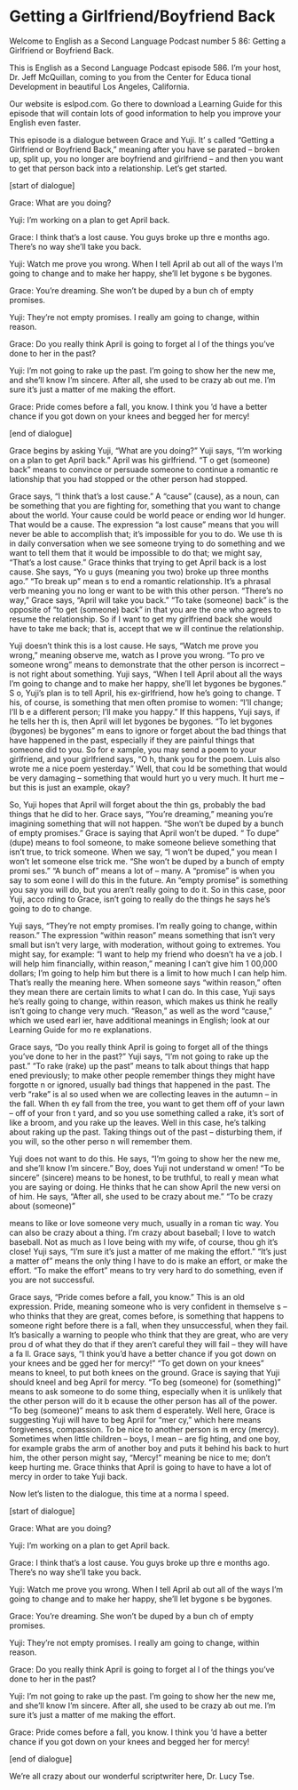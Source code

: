 # Getting a Girlfriend/Boyfriend Back

Welcome to English as a Second Language Podcast number 5 86: Getting a Girlfriend or Boyfriend Back.

This is English as a Second Language Podcast episode 586.  I’m your host, Dr. Jeff McQuillan, coming to you from the Center for Educa tional Development in beautiful Los Angeles, California.

Our website is eslpod.com.  Go there to download a Learning Guide for this episode that will contain lots of good information to help you improve your English even faster.

This episode is a dialogue between Grace and Yuji.  It’ s called “Getting a Girlfriend or Boyfriend Back,” meaning after you have se parated – broken up, split up, you no longer are boyfriend and girlfriend –  and then you want to get that person back into a relationship.  Let’s get started.

[start of dialogue]

Grace:  What are you doing?

Yuji:  I’m working on a plan to get April back.

Grace:  I think that’s a lost cause.  You guys broke up thre e months ago.  There’s no way she’ll take you back.

Yuji:  Watch me prove you wrong.  When I tell April ab out all of the ways I’m going to change and to make her happy, she’ll let bygone s be bygones.

Grace:  You’re dreaming.  She won’t be duped by a bun ch of empty promises.

Yuji:  They’re not empty promises.  I really am going to  change, within reason.

Grace:  Do you really think April is going to forget al l of the things you’ve done to her in the past?

Yuji:  I’m not going to rake up the past.  I’m going to show her the new me, and she’ll know I’m sincere.  After all, she used to be crazy ab out me.  I’m sure it’s just a matter of me making the effort.

 Grace:  Pride comes before a fall, you know.  I think you ’d have a better chance if you got down on your knees and begged her for mercy!

[end of dialogue]

Grace begins by asking Yuji, “What are you doing?”  Yuji says, “I’m working on a plan to get April back.”  April was his girlfriend.  “T o get (someone) back” means to convince or persuade someone to continue a romantic re lationship that you had stopped or the other person had stopped.

Grace says, “I think that’s a lost cause.”  A “cause” (cause), as a noun, can be something that you are fighting for, something that you  want to change about the world.  Your cause could be world peace or ending wor ld hunger.  That would be a cause.  The expression “a lost cause” means that you will never be able to accomplish that; it’s impossible for you to do.  We use th is in daily conversation when we see someone trying to do something and we want  to tell them that it would be impossible to do that; we might say, “That’s a lost cause.”  Grace thinks that trying to get April back is a lost cause.  She says, “Yo u guys (meaning you two) broke up three months ago.”  “To break up” mean s to end a romantic relationship.  It’s a phrasal verb meaning you no long er want to be with this other person.  “There’s no way,” Grace says, “April will take you  back.”  “To take (someone) back” is the opposite of “to get (someone) back” in that you are the one who agrees to resume the relationship.  So if I want to get my girlfriend back she would have to take me back; that is, accept that we w ill continue the relationship.

Yuji doesn’t think this is a lost cause.  He says, “Watch me  prove you wrong,” meaning observe me, watch as I prove you wrong.  “To pro ve someone wrong” means to demonstrate that the other person is incorrect – is not right about something.  Yuji says, “When I tell April about all the  ways I’m going to change and to make her happy, she’ll let bygones be bygones.”  S o, Yuji’s plan is to tell April, his ex-girlfriend, how he’s going to change.  T his, of course, is something that men often promise to women: “I’ll change; I’ll b e a different person; I’ll make you happy.”  If this happens, Yuji says, if he tells her th is, then April will let bygones be bygones.  “To let bygones (bygones) be bygones” m eans to ignore or forget about the bad things that have happened in the past, especially if they are painful things that someone did to you.  So for e xample, you may send a poem to your girlfriend, and your girlfriend says, “O h, thank you for the poem. Luis also wrote me a nice poem yesterday.”  Well, that cou ld be something that would be very damaging – something that would hurt yo u very much.  It hurt me – but this is just an example, okay?

 So, Yuji hopes that April will forget about the thin gs, probably the bad things that he did to her.  Grace says, “You’re dreaming,” meaning  you’re imagining something that will not happen.  “She won’t be duped  by a bunch of empty promises.”  Grace is saying that April won’t be duped.  “ To dupe” (dupe) means to fool someone, to make someone believe something that  isn’t true, to trick someone.  When we say, “I won’t be duped,” you mean I won’t let someone else trick me.  “She won’t be duped by a bunch of empty promi ses.”  “A bunch of” means a lot of – many.  A “promise” is when you say to som eone I will do this in the future.  An “empty promise” is something you say you will do, but you aren’t really going to do it.  So in this case, poor Yuji, acco rding to Grace, isn’t going to really do the things he says he’s going to do to change.

Yuji says, “They’re not empty promises.  I’m really going to change, within reason.”  The expression “within reason” means something that isn’t very small but isn’t very large, with moderation, without going to extremes.  You might say, for example: “I want to help my friend who doesn’t ha ve a job.  I will help him financially, within reason,” meaning I can’t give him 1 00,000 dollars; I’m going to help him but there is a limit to how much I can help him.  That’s really the meaning here.  When someone says “within reason,” often they mean there are certain limits to what I can do.  In this case, Yuji says he’s really going to change, within reason, which makes us think he really isn’t going to change very much. “Reason,” as well as the word “cause,” which we used earl ier, have additional meanings in English; look at our Learning Guide for mo re explanations.

Grace says, “Do you really think April is going to forget all of the things you’ve done to her in the past?”  Yuji says, “I’m not going to  rake up the past.”  “To rake (rake) up the past” means to talk about things that happ ened previously; to make other people remember things they might have forgotte n or ignored, usually bad things that happened in the past.  The verb “rake” is al so used when we are collecting leaves in the autumn – in the fall.  When th ey fall from the tree, you want to get them off of your lawn – off of your fron t yard, and so you use something called a rake, it’s sort of like a broom, and you rake up the leaves. Well in this case, he’s talking about raking up the past.  Taking things out of the past – disturbing them, if you will, so the other perso n will remember them.

Yuji does not want to do this.  He says, “I’m going to show her the new me, and she’ll know I’m sincere.”  Boy, does Yuji not understand w omen!  “To be sincere” (sincere) means to be honest, to be truthful, to reall y mean what you are saying or doing.  He thinks that he can show April the new versi on of him.  He says, “After all, she used to be crazy about me.”  “To be crazy about (someone)”

 means to like or love someone very much, usually in a roman tic way.  You can also be crazy about a thing.  I’m crazy about baseball; I  love to watch baseball. Not as much as I love being with my wife, of course, thou gh it’s close!  Yuji says, “I’m sure it’s just a matter of me making the effort.”  “It’s just a matter of” means the only thing I have to do is make an effort, or make the effort.  “To make the effort” means to try very hard to do something, even if  you are not successful.

Grace says, “Pride comes before a fall, you know.”  This is an old expression. Pride, meaning someone who is very confident in themselve s – who thinks that they are great, comes before, is something that happens to someone right before there is a fall, when they unsuccessful, when they fail.  It’s basically a warning to people who think that they are great, who are very prou d of what they do that if they aren’t careful they will fail – they will have a fa ll.  Grace says, “I think you’d have a better chance if you got down on your knees and be gged her for mercy!” “To get down on your knees” means to kneel, to put both  knees on the ground. Grace is saying that Yuji should kneel and beg April for mercy.  “To beg (someone) for (something)” means to ask someone to do some thing, especially when it is unlikely that the other person will do it b ecause the other person has all of the power.  “To beg (someone)” means to ask them d esperately.  Well here, Grace is suggesting Yuji will have to beg April for “mer cy,” which here means forgiveness, compassion.  To be nice to another person is m ercy (mercy). Sometimes when little children – boys, I mean – are fig hting, and one boy, for example grabs the arm of another boy and puts it behind  his back to hurt him, the other person might say, “Mercy!” meaning be nice to me; don’t keep hurting me. Grace thinks that April is going to have to have a lot of mercy in order to take Yuji back.

Now let’s listen to the dialogue, this time at a norma l speed.

[start of dialogue]

Grace:  What are you doing?

Yuji:  I’m working on a plan to get April back.

Grace:  I think that’s a lost cause.  You guys broke up thre e months ago.  There’s no way she’ll take you back.

Yuji:  Watch me prove you wrong.  When I tell April ab out all of the ways I’m going to change and to make her happy, she’ll let bygone s be bygones.

 Grace:  You’re dreaming.  She won’t be duped by a bun ch of empty promises.

Yuji:  They’re not empty promises.  I really am going to  change, within reason.

Grace:  Do you really think April is going to forget al l of the things you’ve done to her in the past?

Yuji:  I’m not going to rake up the past.  I’m going to show her the new me, and she’ll know I’m sincere.  After all, she used to be crazy ab out me.  I’m sure it’s just a matter of me making the effort.

Grace:  Pride comes before a fall, you know.  I think you ’d have a better chance if you got down on your knees and begged her for mercy!

[end of dialogue]

We’re all crazy about our wonderful scriptwriter here, Dr. Lucy Tse.





